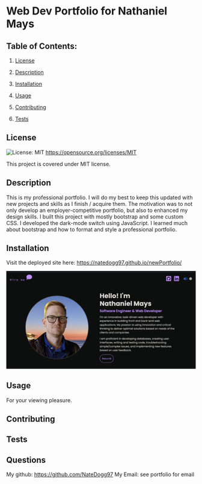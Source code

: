 # Web Dev Portfolio for Nathaniel Mays

  ## Table of Contents:

  1. [License](#License)

  2. [Description](#Description)

  3. [Installation](#Installation)

  4. [Usage](#Usage)

  5. [Contributing](#Contributing)

  6. [Tests](#Tests)


  ## License

  ![License: MIT](https://img.shields.io/badge/License-MIT-yellow.svg) https://opensource.org/licenses/MIT

  This project is covered under MIT license.

  ## Description

  This is my professional portfolio. I will do my best to keep this updated with new projects and skills as I finish / acquire them. The motivation was to not only develop an employer-competitive portfolio, but also to enhanced my design skills. I built this project with mostly bootstrap and some custom CSS. I developed the dark-mode switch using JavaScript.  I learned much about bootstrap and how to format and style a professional portfolio.

  ## Installation

  Visit the deployed site here: https://natedogg97.github.io/newPortfolio/

  ![Screenshot](/assets/Screen%20Shot%202022-09-24%20at%205.29.49%20PM.png?raw=true)

  ## Usage

  For your viewing pleasure.

  ## Contributing

  

  ## Tests

  

  ## Questions

  My github:
  https://github.com/NateDogg97
  My Email:
  see portfolio for email
